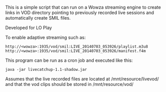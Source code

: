 This is a simple script that can run on a Wowza streaming engine to
create links in VOD directory pointing to previously recorded live
sessions and automatically create SMIL files.

Developed for LO Play

To enable adaptive streaming such as:

    http://<wowza>:1935/vod/smil:LIVE_20140703_053926/playlist.m3u8
    http://<wowza>:1935/vod/smil:LIVE_20140703_053926/manifest.f4m

This program can be run as a cron job and executed like this:

    java -jar livecatchup-1.1-shadow.jar

Assumes that the live recorded files are located at /mnt/resource/livevod/ and
that the vod clips should be stored in /mnt/resource/vod/
